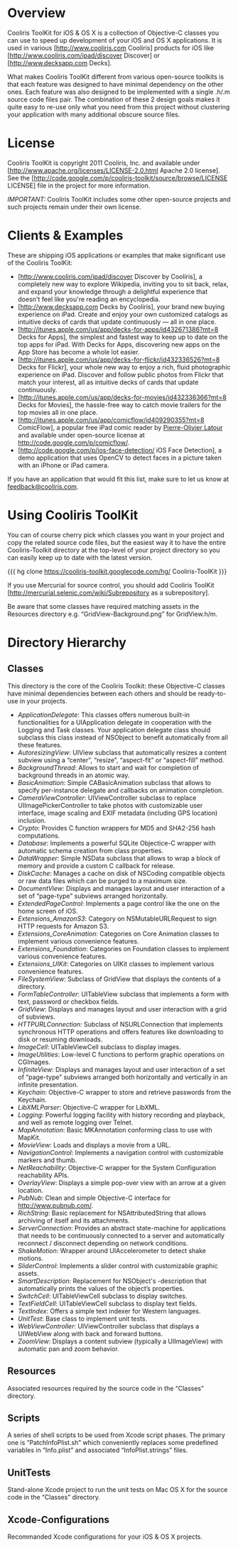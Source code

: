 Overview
========

Cooliris ToolKit for iOS & OS X is a collection of Objective-C classes you can use to speed up development of your iOS and OS X applications. It is used in various [http://www.cooliris.com Cooliris] products for iOS like [http://www.cooliris.com/ipad/discover Discover] or [http://www.decksapp.com Decks].

What makes Cooliris ToolKit different from various open-source toolkits is that each feature was designed to have minimal dependency on the other ones. Each feature was also designed to be implemented with a single .h/.m source code files pair. The combination of these 2 design goals makes it quite easy to re-use only what you need from this project without clustering your application with many additional obscure source files.

License
=======

Cooliris ToolKit is copyright 2011 Cooliris, Inc. and available under [http://www.apache.org/licenses/LICENSE-2.0.html Apache 2.0 license]. See the [http://code.google.com/p/cooliris-toolkit/source/browse/LICENSE LICENSE] file in the project for more information.

*IMPORTANT:* Cooliris ToolKit includes some other open-source projects and such projects remain under their own license.

Clients & Examples
==================

These are  shipping iOS applications or examples that make significant use of the Cooliris ToolKit:
  * [http://www.cooliris.com/ipad/discover Discover by Cooliris], a completely new way to explore Wikipedia, inviting you to sit back, relax, and expand your knowledge through a delightful experience that doesn't feel like you're reading an encyclopedia.
  * [http://www.decksapp.com Decks by Cooliris], your brand new buying experience on iPad. Create and enjoy your own customized catalogs as intuitive decks of cards that update continuously — all in one place.
  * [http://itunes.apple.com/us/app/decks-for-apps/id432671386?mt=8 Decks for Apps], the simplest and fastest way to keep up to date on the top apps for iPad. With Decks for Apps, discovering new apps on the App Store has become a whole lot easier.
  * [http://itunes.apple.com/us/app/decks-for-flickr/id432336526?mt=8 Decks for Flickr], your whole new way to enjoy a rich, fluid photographic experience on iPad. Discover and follow public photos from Flickr that match your interest, all as intuitive decks of cards that update continuously.
  * [http://itunes.apple.com/us/app/decks-for-movies/id432336366?mt=8 Decks for Movies], the hassle-free way to catch movie trailers for the top movies all in one place.
  * [http://itunes.apple.com/us/app/comicflow/id409290355?mt=8 ComicFlow], a popular free iPad comic reader by <a href="http://www.pol-online.net">Pierre-Olivier Latour</a> and available under open-source license at http://code.google.com/p/comicflow/.
  * [http://code.google.com/p/ios-face-detection/ iOS Face Detection], a demo application that uses OpenCV to detect faces in a picture taken with an iPhone or iPad camera.

If you have an application that would fit this list, make sure to let us know at <a href="mailto:feedback@cooliris.com">feedback@cooliris.com</a>.

Using Cooliris ToolKit
======================

You can of course cherry pick which classes you want in your project and copy the related source code files, but the easiest way it to have the entire Cooliris-Toolkit directory at the top-level of your project directory so you can easily keep up to date with the latest version.

{{{
hg clone https://cooliris-toolkit.googlecode.com/hg/ Cooliris-ToolKit
}}}

If you use Mercurial for source control, you should add Cooliris ToolKit [http://mercurial.selenic.com/wiki/Subrepository as a subrepository].

Be aware that some classes have required matching assets in the Resources directory e.g. “GridView-Background.png” for GridView.h/m.

Directory Hierarchy
===================

Classes
-------

This directory is the core of the Cooliris Toolkit: these Objective-C classes have minimal dependencies between each others and should be ready-to-use in your projects.
  * *ApplicationDelegate*: This classes offers numerous built-in functionalities for a UIApplication delegate in cooperation with the Logging and Task classes. Your application delegate class should subclass this class instead of NSObject to benefit automatically from all these features.
  * *AutoresizingView*: UIView subclass that automatically resizes a content subview using a “center”, “resize”, “aspect-fit” or “aspect-fill” method.
  * *BackgroundThread*: Allows to start and wait for completion of background threads in an atomic way.
  * *BasicAnimation*: Simple CABasicAnimation subclass that allows to specify per-instance delegate and callbacks on animation completion.
  * *CameraViewController*: UIViewController subclass to replace UIImagePickerController to take photos with customizable user interface, image scaling and EXIF metadata (including GPS location) inclusion.
  * *Crypto*: Provides C function wrappers for MD5 and SHA2-256 hash computations.
  * *Database*: Implements a powerful SQLite Objectice-C wrapper with automatic schema creation from class properties.
  * *DataWrapper*: Simple NSData subclass that allows to wrap a block of memory and provide a custom C callback for release.
  * *DiskCache*: Manages a cache on disk of NSCoding compatible objects or raw data files which can be purged to a maximum size.
  * *DocumentView*: Displays and manages layout and user interaction of a set of “page-type” subviews arranged horizontally.
  * *ExtendedPageControl*: Implements a page control like the one on the home screen of iOS.
  * *Extensions_AmazonS3*: Category on NSMutableURLRequest to sign HTTP requests for Amazon S3.
  * *Extensions_CoreAnimation*: Categories on Core Animation classes to implement various convenience features.
  * *Extensions_Foundation*: Categories on Foundation classes to implement various convenience features.
  * *Extensions_UIKit*: Categories on UIKit classes to implement various convenience features.
  * *FileSystemView*: Subclass of GridView that displays the contents of a directory.
  * *FormTableController*: UITableView subclass that implements a form with text, password or checkbox fields.
  * *GridView*: Displays and manages layout and user interaction with a grid of subviews.
  * *HTTPURLConnection*: Subclass of NSURLConnection that implements synchronous HTTP operations and offers features like downloading to disk or resuming downloads. 
  * *ImageCell*: UITableViewCell subclass to display images.
  * *ImageUtilities*: Low-level C functions to perform graphic operations on CGImages.
  * *InfiniteView*: Displays and manages layout and user interaction of a set of “page-type” subviews arranged both horizontally and vertically in an infinite presentation.
  * *Keychain*: Objective-C wrapper to store and retrieve passwords from the Keychain.
  * *LibXMLParser*: Objective-C wrapper for LibXML.
  * *Logging*: Powerful logging facility with history recording and playback, and well as remote logging over Telnet.
  * *MapAnnotation*: Basic MKAnnotation conforming class to use with MapKit.
  * *MovieView*: Loads and displays a movie from a URL.
  * *NavigationControl*: Implements a navigation control with customizable markers and thumb.
  * *NetReachability*: Objective-C wrapper for the System Configuration reachability APIs.
  * *OverlayView*: Displays a simple pop-over view with an arrow at a given location.
  * *PubNub*: Clean and simple Objective-C interface for http://www.pubnub.com/.
  * *RichString*: Basic replacement for NSAttributedString that allows archiving of itself and its attachments.
  * *ServerConnection*: Provides an abstract state-machine for applications that needs to be continuously connected to a server and automatically reconnect / disconnect depending on network conditions.
  * *ShakeMotion*: Wrapper around UIAccelerometer to detect shake motions.
  * *SliderControl*: Implements a slider control with customizable graphic assets.
  * *SmartDescription*: Replacement for NSObject's -description that automatically prints the values of the object’s properties.
  * *SwitchCell*: UITableViewCell subclass to display switches.
  * *TextFieldCell*: UITableViewCell subclass to display text fields.
  * *TextIndex*: Offers a simple text indexer for Western languages.
  * *UnitTest*: Base class to implement unit tests.
  * *WebViewController*: UIViewController subclass that displays a UIWebView along with back and forward buttons.
  * *ZoomView*: Displays a content subview (typically a UIImageView) with automatic pan and zoom behavior.

Resources
---------

Associated resources required by the source code in the “Classes” directory.

Scripts
-------

A series of shell scripts to be used from Xcode script phases. The primary one is “PatchInfoPlist.sh” which conveniently replaces some predefined variables in “Info.plist” and associated “InfoPlist.strings” files.

UnitTests
---------

Stand-alone Xcode project to run the unit tests on Mac OS X for the source code in the “Classes” directory.

Xcode-Configurations
--------------------

Recommanded Xcode configurations for your iOS & OS X projects.
